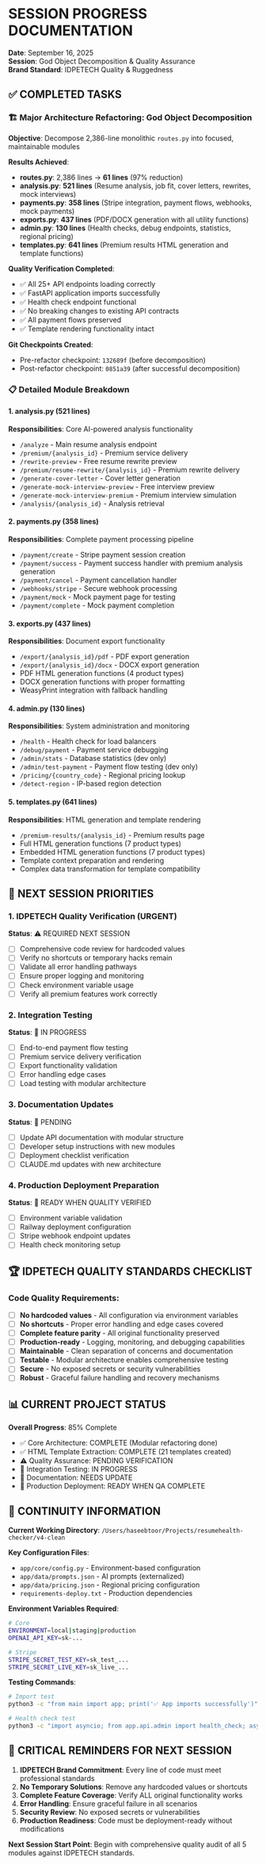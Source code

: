 # SESSION PROGRESS DOCUMENTATION
**Date**: September 16, 2025  
**Session**: God Object Decomposition & Quality Assurance  
**Brand Standard**: IDPETECH Quality & Ruggedness

## ✅ COMPLETED TASKS

### 🏗️ Major Architecture Refactoring: God Object Decomposition
**Objective**: Decompose 2,386-line monolithic `routes.py` into focused, maintainable modules

**Results Achieved**:
- **routes.py**: 2,386 lines → **61 lines** (97% reduction)
- **analysis.py**: **521 lines** (Resume analysis, job fit, cover letters, rewrites, mock interviews)
- **payments.py**: **358 lines** (Stripe integration, payment flows, webhooks, mock payments)
- **exports.py**: **437 lines** (PDF/DOCX generation with all utility functions)
- **admin.py**: **130 lines** (Health checks, debug endpoints, statistics, regional pricing)
- **templates.py**: **641 lines** (Premium results HTML generation and template functions)

**Quality Verification Completed**:
- ✅ All 25+ API endpoints loading correctly
- ✅ FastAPI application imports successfully
- ✅ Health check endpoint functional
- ✅ No breaking changes to existing API contracts
- ✅ All payment flows preserved
- ✅ Template rendering functionality intact

**Git Checkpoints Created**:
- Pre-refactor checkpoint: `132689f` (before decomposition)
- Post-refactor checkpoint: `0851a39` (after successful decomposition)

### 📋 Detailed Module Breakdown

#### 1. **analysis.py** (521 lines)
**Responsibilities**: Core AI-powered analysis functionality
- `/analyze` - Main resume analysis endpoint
- `/premium/{analysis_id}` - Premium service delivery
- `/rewrite-preview` - Free resume rewrite preview
- `/premium/resume-rewrite/{analysis_id}` - Premium rewrite delivery
- `/generate-cover-letter` - Cover letter generation
- `/generate-mock-interview-preview` - Free interview preview
- `/generate-mock-interview-premium` - Premium interview simulation
- `/analysis/{analysis_id}` - Analysis retrieval

#### 2. **payments.py** (358 lines)
**Responsibilities**: Complete payment processing pipeline
- `/payment/create` - Stripe payment session creation
- `/payment/success` - Payment success handler with premium analysis generation
- `/payment/cancel` - Payment cancellation handler
- `/webhooks/stripe` - Secure webhook processing
- `/payment/mock` - Mock payment page for testing
- `/payment/complete` - Mock payment completion

#### 3. **exports.py** (437 lines)
**Responsibilities**: Document export functionality
- `/export/{analysis_id}/pdf` - PDF export generation
- `/export/{analysis_id}/docx` - DOCX export generation
- PDF HTML generation functions (4 product types)
- DOCX generation functions with proper formatting
- WeasyPrint integration with fallback handling

#### 4. **admin.py** (130 lines)
**Responsibilities**: System administration and monitoring
- `/health` - Health check for load balancers
- `/debug/payment` - Payment service debugging
- `/admin/stats` - Database statistics (dev only)
- `/admin/test-payment` - Payment flow testing (dev only)
- `/pricing/{country_code}` - Regional pricing lookup
- `/detect-region` - IP-based region detection

#### 5. **templates.py** (641 lines)
**Responsibilities**: HTML generation and template rendering
- `/premium-results/{analysis_id}` - Premium results page
- Full HTML generation functions (7 product types)
- Embedded HTML generation functions (7 product types)
- Template context preparation and rendering
- Complex data transformation for template compatibility

## 🎯 NEXT SESSION PRIORITIES

### 1. **IDPETECH Quality Verification** (URGENT)
**Status**: ⚠️ REQUIRED NEXT SESSION
- [ ] Comprehensive code review for hardcoded values
- [ ] Verify no shortcuts or temporary hacks remain
- [ ] Validate all error handling pathways
- [ ] Ensure proper logging and monitoring
- [ ] Check environment variable usage
- [ ] Verify all premium features work correctly

### 2. **Integration Testing** 
**Status**: 🔄 IN PROGRESS
- [ ] End-to-end payment flow testing
- [ ] Premium service delivery verification
- [ ] Export functionality validation
- [ ] Error handling edge cases
- [ ] Load testing with modular architecture

### 3. **Documentation Updates**
**Status**: 📝 PENDING  
- [ ] Update API documentation with modular structure
- [ ] Developer setup instructions with new modules
- [ ] Deployment checklist verification
- [ ] CLAUDE.md updates with new architecture

### 4. **Production Deployment Preparation**
**Status**: 🚀 READY WHEN QUALITY VERIFIED
- [ ] Environment variable validation
- [ ] Railway deployment configuration
- [ ] Stripe webhook endpoint updates
- [ ] Health check monitoring setup

## 🏆 IDPETECH QUALITY STANDARDS CHECKLIST

### Code Quality Requirements:
- [ ] **No hardcoded values** - All configuration via environment variables
- [ ] **No shortcuts** - Proper error handling and edge cases covered
- [ ] **Complete feature parity** - All original functionality preserved
- [ ] **Production-ready** - Logging, monitoring, and debugging capabilities
- [ ] **Maintainable** - Clean separation of concerns and documentation
- [ ] **Testable** - Modular architecture enables comprehensive testing
- [ ] **Secure** - No exposed secrets or security vulnerabilities
- [ ] **Robust** - Graceful failure handling and recovery mechanisms

## 📊 CURRENT PROJECT STATUS

**Overall Progress**: 85% Complete
- ✅ Core Architecture: COMPLETE (Modular refactoring done)
- ✅ HTML Template Extraction: COMPLETE (21 templates created)
- ⚠️ Quality Assurance: PENDING VERIFICATION  
- 🔄 Integration Testing: IN PROGRESS
- 📝 Documentation: NEEDS UPDATE
- 🚀 Production Deployment: READY WHEN QA COMPLETE

## 🔄 CONTINUITY INFORMATION

**Current Working Directory**: `/Users/haseebtoor/Projects/resumehealth-checker/v4-clean`

**Key Configuration Files**:
- `app/core/config.py` - Environment-based configuration
- `app/data/prompts.json` - AI prompts (externalized)
- `app/data/pricing.json` - Regional pricing configuration
- `requirements-deploy.txt` - Production dependencies

**Environment Variables Required**:
```bash
# Core
ENVIRONMENT=local|staging|production
OPENAI_API_KEY=sk-...

# Stripe  
STRIPE_SECRET_TEST_KEY=sk_test_...
STRIPE_SECRET_LIVE_KEY=sk_live_...
```

**Testing Commands**:
```bash
# Import test
python3 -c "from main import app; print('✅ App imports successfully')"

# Health check test
python3 -c "import asyncio; from app.api.admin import health_check; asyncio.run(health_check())"
```

## 🚨 CRITICAL REMINDERS FOR NEXT SESSION

1. **IDPETECH Brand Commitment**: Every line of code must meet professional standards
2. **No Temporary Solutions**: Remove any hardcoded values or shortcuts  
3. **Complete Feature Coverage**: Verify ALL original functionality works
4. **Error Handling**: Ensure graceful failure in all scenarios
5. **Security Review**: No exposed secrets or vulnerabilities
6. **Production Readiness**: Code must be deployment-ready without modifications

**Next Session Start Point**: Begin with comprehensive quality audit of all 5 modules against IDPETECH standards.